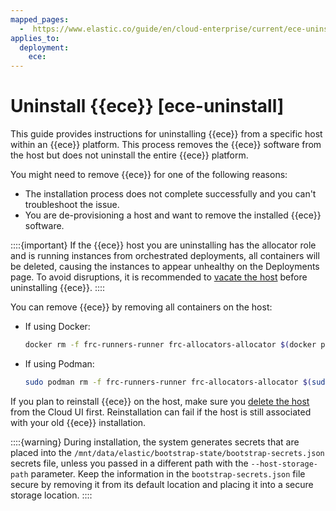 ```yaml
---
mapped_pages:
  -  https://www.elastic.co/guide/en/cloud-enterprise/current/ece-uninstall.html
applies_to:
  deployment:
    ece:
---
```


# Uninstall {{ece}} [ece-uninstall]

This guide provides instructions for uninstalling {{ece}} from a specific host within an {{ece}} platform. This process removes the {{ece}} software from the host but does not uninstall the entire {{ece}} platform.

You might need to remove {{ece}} for one of the following reasons:

* The installation process does not complete successfully and you can't troubleshoot the issue.
* You are de-provisioning a host and want to remove the installed {{ece}} software.

::::{important}
If the {{ece}} host you are uninstalling has the allocator role and is running instances from orchestrated deployments, all containers will be deleted, causing the instances to appear unhealthy on the Deployments page. To avoid disruptions, it is recommended to [vacate the host](/deploy-manage/maintenance/ece/move-nodes-instances-from-allocators.md) before uninstalling {{ece}}.
::::

You can remove {{ece}} by removing all containers on the host:

* If using Docker:

  ```sh
  docker rm -f frc-runners-runner frc-allocators-allocator $(docker ps -a -q); sudo rm -rf /mnt/data/elastic/ && docker ps -a
  ```

* If using Podman:

  ```sh
  sudo podman rm -f frc-runners-runner frc-allocators-allocator $(sudo podman ps -a -q); sudo rm -rf /mnt/data/elastic && sudo podman ps -a
  ```

If you plan to reinstall {{ece}} on the host, make sure you [delete the host](../maintenance/ece/delete-ece-hosts.md) from the Cloud UI first. Reinstallation can fail if the host is still associated with your old {{ece}} installation.

::::{warning}
During installation, the system generates secrets that are placed into the `/mnt/data/elastic/bootstrap-state/bootstrap-secrets.json` secrets file, unless you passed in a different path with the `--host-storage-path` parameter. Keep the information in the `bootstrap-secrets.json` file secure by removing it from its default location and placing it into a secure storage location.
::::

